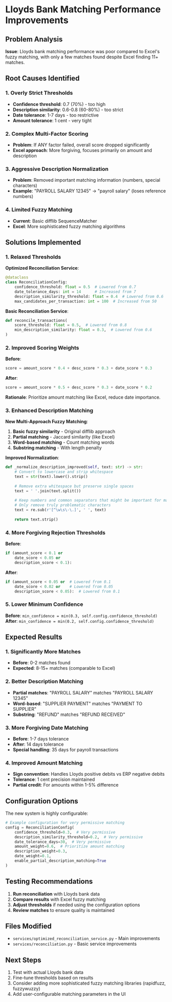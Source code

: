 # Lloyds Bank Matching Performance Improvements

## Problem Analysis

**Issue**: Lloyds bank matching performance was poor compared to Excel's fuzzy matching, with only a few matches found despite Excel finding 11+ matches.

## Root Causes Identified

### 1. **Overly Strict Thresholds**
- **Confidence threshold**: 0.7 (70%) - too high
- **Description similarity**: 0.6-0.8 (60-80%) - too strict
- **Date tolerance**: 1-7 days - too restrictive
- **Amount tolerance**: 1 cent - very tight

### 2. **Complex Multi-Factor Scoring**
- **Problem**: If ANY factor failed, overall score dropped significantly
- **Excel approach**: More forgiving, focuses primarily on amount and description

### 3. **Aggressive Description Normalization**
- **Problem**: Removed important matching information (numbers, special characters)
- **Example**: "PAYROLL SALARY 12345" → "payroll salary" (loses reference numbers)

### 4. **Limited Fuzzy Matching**
- **Current**: Basic difflib SequenceMatcher
- **Excel**: More sophisticated fuzzy matching algorithms

## Solutions Implemented

### 1. **Relaxed Thresholds**

**Optimized Reconciliation Service**:
```python
@dataclass
class ReconciliationConfig:
    confidence_threshold: float = 0.5  # Lowered from 0.7
    date_tolerance_days: int = 14      # Increased from 7
    description_similarity_threshold: float = 0.4  # Lowered from 0.6
    max_candidates_per_transaction: int = 100  # Increased from 50
```

**Basic Reconciliation Service**:
```python
def reconcile_transactions(
    score_threshold: float = 0.5,  # Lowered from 0.8
    min_description_similarity: float = 0.3,  # Lowered from 0.6
)
```

### 2. **Improved Scoring Weights**

**Before**:
```python
score = amount_score * 0.4 + desc_score * 0.3 + date_score * 0.3
```

**After**:
```python
score = amount_score * 0.5 + desc_score * 0.3 + date_score * 0.2
```

**Rationale**: Prioritize amount matching like Excel, reduce date importance.

### 3. **Enhanced Description Matching**

**New Multi-Approach Fuzzy Matching**:
1. **Basic fuzzy similarity** - Original difflib approach
2. **Partial matching** - Jaccard similarity (like Excel)
3. **Word-based matching** - Count matching words
4. **Substring matching** - With length penalty

**Improved Normalization**:
```python
def _normalize_description_improved(self, text: str) -> str:
    # Convert to lowercase and strip whitespace
    text = str(text).lower().strip()
    
    # Remove extra whitespace but preserve single spaces
    text = ' '.join(text.split())
    
    # Keep numbers and common separators that might be important for matching
    # Only remove truly problematic characters
    text = re.sub(r'[^\w\s\-\.]', ' ', text)
    
    return text.strip()
```

### 4. **More Forgiving Rejection Thresholds**

**Before**:
```python
if (amount_score < 0.1 or 
    date_score < 0.05 or 
    description_score < 0.1):
```

**After**:
```python
if (amount_score < 0.05 or  # Lowered from 0.1
    date_score < 0.02 or    # Lowered from 0.05
    description_score < 0.05):  # Lowered from 0.1
```

### 5. **Lower Minimum Confidence**

**Before**: `min_confidence = min(0.3, self.config.confidence_threshold)`
**After**: `min_confidence = min(0.2, self.config.confidence_threshold)`

## Expected Results

### 1. **Significantly More Matches**
- **Before**: 0-2 matches found
- **Expected**: 8-15+ matches (comparable to Excel)

### 2. **Better Description Matching**
- **Partial matches**: "PAYROLL SALARY" matches "PAYROLL SALARY 12345"
- **Word-based**: "SUPPLIER PAYMENT" matches "PAYMENT TO SUPPLIER"
- **Substring**: "REFUND" matches "REFUND RECEIVED"

### 3. **More Forgiving Date Matching**
- **Before**: 1-7 days tolerance
- **After**: 14 days tolerance
- **Special handling**: 35 days for payroll transactions

### 4. **Improved Amount Matching**
- **Sign convention**: Handles Lloyds positive debits vs ERP negative debits
- **Tolerance**: 1 cent precision maintained
- **Partial credit**: For amounts within 1-5% difference

## Configuration Options

The new system is highly configurable:

```python
# Example configuration for very permissive matching
config = ReconciliationConfig(
    confidence_threshold=0.3,  # Very permissive
    description_similarity_threshold=0.2,  # Very permissive
    date_tolerance_days=30,  # Very permissive
    amount_weight=0.6,  # Prioritize amount matching
    description_weight=0.3,
    date_weight=0.1,
    enable_partial_description_matching=True
)
```

## Testing Recommendations

1. **Run reconciliation** with Lloyds bank data
2. **Compare results** with Excel fuzzy matching
3. **Adjust thresholds** if needed using the configuration options
4. **Review matches** to ensure quality is maintained

## Files Modified

- `services/optimized_reconciliation_service.py` - Main improvements
- `services/reconciliation.py` - Basic service improvements

## Next Steps

1. Test with actual Lloyds bank data
2. Fine-tune thresholds based on results
3. Consider adding more sophisticated fuzzy matching libraries (rapidfuzz, fuzzywuzzy)
4. Add user-configurable matching parameters in the UI
